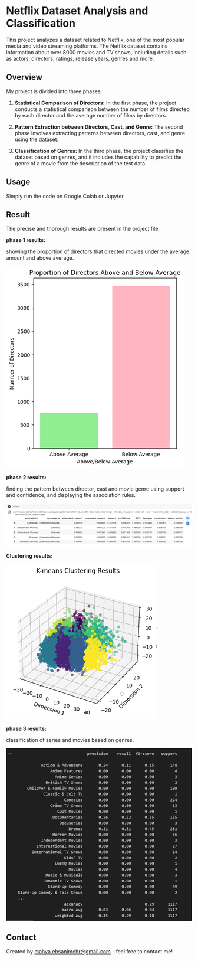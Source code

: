 # Netflix Dataset Analysis and Classification
This project analyzes a dataset related to Netflix, one of the most popular media and video streaming platforms. The Netflix dataset contains information about over 8000 movies and TV shows, including details such as actors, directors, ratings, release years, genres and more.

## Overview
My project is divided into three phases:

1. **Statistical Comparison of Directors:** In the first phase, the project conducts a statistical comparison between the number of films directed by each director and the average number of films by directors.

2. **Pattern Extraction between Directors, Cast, and Genre:** The second phase involves extracting patterns between directors, cast, and genre using the dataset.

3. **Classification of Genres:** In the third phase, the project classifies the dataset based on genres, and it includes the capability to predict the genre of a movie from the description of the test data.


## Usage
Simply run the code on Google Colab or Jupyter.

## Result
The precise and thorough results are present in the project file.

**phase 1 results:**

showing the proportion of directors that directed movies under the average amount and above average.

![](./phase1.png)


**phase 2 results:**

finding the pattern between director, cast and movie genre using support and confidence, and displaying the association rules.

![](./phase2.png)


**Clustering results:**

![](./kmeans.png)


**phase 3 results:**

classification of series and movies based on genres.

![](./phase3.png)

## Contact
Created by [mahya.ehsanimehr@gmail.com](mailto:mahya.ehsanimehr@gmail.com) - feel free to contact me!
